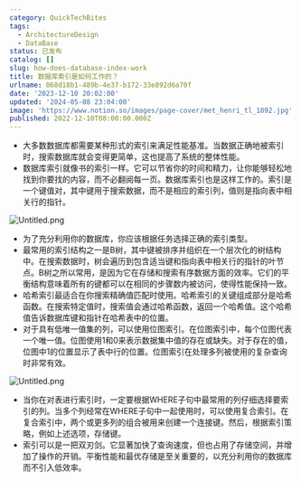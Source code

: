 ```yaml
---
category: QuickTechBites
tags:
  - ArchitectureDesign
  - DataBase
status: 已发布
catalog: []
slug: how-does-database-index-work
title: 数据库索引是如何工作的？
urlname: 068d18b1-489b-4e37-b172-33e892d6a70f
date: '2023-12-10 20:02:00'
updated: '2024-05-08 23:04:00'
image: 'https://www.notion.so/images/page-cover/met_henri_tl_1892.jpg'
published: 2022-12-10T08:00:00.000Z
---
```

- 大多数数据库都需要某种形式的索引来满足性能基准。当数据正确地被索引时，搜索数据库就会变得更简单，这也提高了系统的整体性能。
- 数据库索引就像书的索引一样。它可以节省你的时间和精力，让你能够轻松地找到你要找的内容，而不必翻阅每一页。数据库索引也是这样工作的。索引是一个键值对，其中键用于搜索数据，而不是相应的索引列，值则是指向表中相关行的指针。

![Untitled.png](https://prod-files-secure.s3.us-west-2.amazonaws.com/5d24fe63-e567-4804-86f9-9fdc62e13082/3e87f042-644d-48ab-9a58-227f3d930d71/Untitled.png?X-Amz-Algorithm=AWS4-HMAC-SHA256&X-Amz-Content-Sha256=UNSIGNED-PAYLOAD&X-Amz-Credential=ASIAZI2LB4665JILA5UJ%2F20250129%2Fus-west-2%2Fs3%2Faws4_request&X-Amz-Date=20250129T053611Z&X-Amz-Expires=3600&X-Amz-Security-Token=IQoJb3JpZ2luX2VjEHsaCXVzLXdlc3QtMiJHMEUCIQCDRvgSTjKGrLPYLNmjqYKPU3sY%2Bl3cTJ8TRSUPGozQgQIgdmQT0go%2B0fBhWB%2BunNlj%2FslWQ1qjW4K7SHsx2ehW9s0qiAQIhP%2F%2F%2F%2F%2F%2F%2F%2F%2F%2FARAAGgw2Mzc0MjMxODM4MDUiDOuL2eBgK96NVNbEgircA%2FnxQ9gr0v8PBcer%2F6hZeiwegAtrfApKlGszu15ME6cBYS0l1B4urL0RZ8DLPhj4sViNUBfhpfTSxczX3o3J4TvXYZOvrCiRt1x1xNob665sYsqXqUEQWEC%2FkmzZ6LLKEK7qHqzl8xZfczdn6X0Xp%2BTQ0I7FJKGjHtSndMbfobAYbFrj2wO3xe0BPPa6nEl7YarT9KwL837gVQy4tE39O0zDg4zWtvbbRBNKYf7P5rb%2Bt6s5XwzxjDnBEq4HL4xZEE8a5v1oWk9zdaYS9kX6aIkTIgksPyjFbDWPdqUuO4PMq2cnaxFkPu9LgmWvpWiDih1vgUXeNeX%2BNMf%2Fp1AccZkos8iADCGJBsRJPCtB3mO9iZUk2w56QRdZM%2FT75bv0P6vr9FyZNcZLUm%2BqHu3a4KY2rUon8g9CYYA9InwugE1kO7mLcEXHvjVlelnF%2FLNbDyuLkrg7KUP2h6jVNvzVeYRQT1FDeQjbRMDUWRd%2BwTWAdOW44VFFk4jG0SWVsU4ILtwIm%2BqRqubPTqCZZHTq3sFOa7dvvsjOZ8VmRzh0dUcgUc%2BN06ruiymWedYtJHXN3bJlM0MV%2FWsDmpVtifF9T%2BOWFWeZZaqBLeKPIuk3jVcdz8gCpYEI4%2BlKY28sMIy75rwGOqUBj4HTn2QjGlmv5Y6NEMhZawEm35Lq1Fqmssr7%2FLWM5CrxfQhhzZuqG2%2F2iw0L9hbAIcGWwNeTbJx533IXcXyCb1Bu3K5FFbyMomF0EVjBMDVIQBMj%2Fs5LmQmerCaT%2B9DMHGipc%2Bh4adp8bvU9QOCLnihkYtmRsjDPUYLcqM1XDTl8Hfe33tQ4CcwSiI0EbJR3K1V6AXaFPfo6fhPesJR0uIPwsGM1&X-Amz-Signature=e3b534fb9fefb243d3da1475d6a9a26571ae0ce8f5c15c6c06c7e7944bbbd42a&X-Amz-SignedHeaders=host&x-id=GetObject)

- 为了充分利用你的数据库，你应该根据任务选择正确的索引类型。
- 最常用的索引结构之一是B树，其中键被排序并组织在一个层次化的树结构中。在搜索数据时，树会遍历到包含适当键和指向表中相关行的指针的叶节点。B树之所以常用，是因为它在存储和搜索有序数据方面的效率。它们的平衡结构意味着所有的键都可以在相同的步骤数内被访问，使得性能保持一致。
- 哈希索引最适合在你搜索精确值匹配时使用。哈希索引的关键组成部分是哈希函数。在搜索特定值时，搜索值会通过哈希函数，返回一个哈希值。这个哈希值告诉数据库键和指针在哈希表中的位置。
- 对于具有低唯一值集的列，可以使用位图索引。在位图索引中，每个位图代表一个唯一值。位图使用1和0来表示数据集中值的存在或缺失。对于存在的值，位图中1的位置显示了表中行的位置。位图索引在处理多列被使用的复杂查询时非常有效。

![Untitled.png](https://prod-files-secure.s3.us-west-2.amazonaws.com/5d24fe63-e567-4804-86f9-9fdc62e13082/25e88b4a-737d-484e-85cc-b7fe2444aa3c/Untitled.png?X-Amz-Algorithm=AWS4-HMAC-SHA256&X-Amz-Content-Sha256=UNSIGNED-PAYLOAD&X-Amz-Credential=ASIAZI2LB4665JILA5UJ%2F20250129%2Fus-west-2%2Fs3%2Faws4_request&X-Amz-Date=20250129T053611Z&X-Amz-Expires=3600&X-Amz-Security-Token=IQoJb3JpZ2luX2VjEHsaCXVzLXdlc3QtMiJHMEUCIQCDRvgSTjKGrLPYLNmjqYKPU3sY%2Bl3cTJ8TRSUPGozQgQIgdmQT0go%2B0fBhWB%2BunNlj%2FslWQ1qjW4K7SHsx2ehW9s0qiAQIhP%2F%2F%2F%2F%2F%2F%2F%2F%2F%2FARAAGgw2Mzc0MjMxODM4MDUiDOuL2eBgK96NVNbEgircA%2FnxQ9gr0v8PBcer%2F6hZeiwegAtrfApKlGszu15ME6cBYS0l1B4urL0RZ8DLPhj4sViNUBfhpfTSxczX3o3J4TvXYZOvrCiRt1x1xNob665sYsqXqUEQWEC%2FkmzZ6LLKEK7qHqzl8xZfczdn6X0Xp%2BTQ0I7FJKGjHtSndMbfobAYbFrj2wO3xe0BPPa6nEl7YarT9KwL837gVQy4tE39O0zDg4zWtvbbRBNKYf7P5rb%2Bt6s5XwzxjDnBEq4HL4xZEE8a5v1oWk9zdaYS9kX6aIkTIgksPyjFbDWPdqUuO4PMq2cnaxFkPu9LgmWvpWiDih1vgUXeNeX%2BNMf%2Fp1AccZkos8iADCGJBsRJPCtB3mO9iZUk2w56QRdZM%2FT75bv0P6vr9FyZNcZLUm%2BqHu3a4KY2rUon8g9CYYA9InwugE1kO7mLcEXHvjVlelnF%2FLNbDyuLkrg7KUP2h6jVNvzVeYRQT1FDeQjbRMDUWRd%2BwTWAdOW44VFFk4jG0SWVsU4ILtwIm%2BqRqubPTqCZZHTq3sFOa7dvvsjOZ8VmRzh0dUcgUc%2BN06ruiymWedYtJHXN3bJlM0MV%2FWsDmpVtifF9T%2BOWFWeZZaqBLeKPIuk3jVcdz8gCpYEI4%2BlKY28sMIy75rwGOqUBj4HTn2QjGlmv5Y6NEMhZawEm35Lq1Fqmssr7%2FLWM5CrxfQhhzZuqG2%2F2iw0L9hbAIcGWwNeTbJx533IXcXyCb1Bu3K5FFbyMomF0EVjBMDVIQBMj%2Fs5LmQmerCaT%2B9DMHGipc%2Bh4adp8bvU9QOCLnihkYtmRsjDPUYLcqM1XDTl8Hfe33tQ4CcwSiI0EbJR3K1V6AXaFPfo6fhPesJR0uIPwsGM1&X-Amz-Signature=5012fc8810452749c273ac7f6288666154a50f8f86e5f3c7c7abeddffcc0bfb7&X-Amz-SignedHeaders=host&x-id=GetObject)

- 当你在对表进行索引时，一定要根据WHERE子句中最常用的列仔细选择要索引的列。当多个列经常在WHERE子句中一起使用时，可以使用复合索引。在复合索引中，两个或更多列的组合被用来创建一个连接键。然后，根据索引策略，例如上述选项，存储键。
- 索引可以是一把双刃剑。它显著加快了查询速度，但也占用了存储空间，并增加了操作的开销。平衡性能和最优存储是至关重要的，以充分利用你的数据库而不引入低效率。
